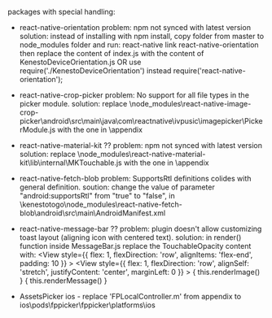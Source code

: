 packages with special handling: 

* react-native-orientation
    problem: npm not synced with latest version 
    solution: instead of installing with npm install, copy folder from master to node_modules folder 
    and run: react-native link react-native-orientation
    then replace the content of index.js with the content of KenestoDeviceOrientation.js OR use require('./KenestoDeviceOrientation') instead require('react-native-orientation');
* react-native-crop-picker 
    problem: No support for all file types in the picker module. 
    solution: replace \node_modules\react-native-image-crop-picker\android\src\main\java\com\reactnative\ivpusic\imagepicker\PickerModule.js 
    with the one in \appendix
* react-native-material-kit ??
    problem: npm not synced with latest version 
    solution: replace \node_modules\react-native-material-kit\lib\internal\MKTouchable.js 
    with the one in \appendix
* react-native-fetch-blob
    problem: SupportsRtl definitions colides with general definition.
    soution: change the value of parameter "android:supportsRtl" from "true" to "false", 
             in \kenestotogo\node_modules\react-native-fetch-blob\android\src\main\AndroidManifest.xml  
* react-native-message-bar ??
    problem: plugin doesn't allow customizing toast layout (aligning icon with centered text).
    solution: in render() function inside MessageBar.js replace the TouchableOpacity content with:
            <View style={{ flex: 1, flexDirection: 'row', alignItems: 'flex-end', padding: 10 }} >
                <View style={{ flex: 1, flexDirection: 'row', alignSelf: 'stretch', justifyContent: 'center', marginLeft: 0 }} >
                    { this.renderImage() }
                    { this.renderMessage() }
                </View>
            </View>

* AssetsPicker ios - replace 'FPLocalController.m' from appendix to ios\pods\fppicker\fppicker\platforms\ios